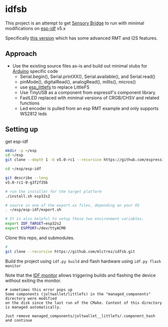 # idfsb

This project is an attempt to get [Sensory Bridge](https://github.com/connornishijima/SensoryBridge) to run with minimal modifications on
[esp-idf](https://github.com/espressif/esp-idf)  v5.x 

Specifically [this version](https://github.com/espressif/esp-idf/releases/tag/v5.0-rc1)
which has some advanced RMT and I2S features.

## Approach

* Use the existing source files as-is and build out minimal stubs for [Arduino](https://github.com/mlctrez/idfsb/tree/master/main/arduino) specific code
  * Serial.begin(), Serial.printXX(), Serial.available(), and Serial.read()
  * pinMode(), digitalRead(), analogRead(), millis(), micros()
  * use [esp_littlefs](https://github.com/joltwallet/esp_littlefs) to replace LittleFS
  * Use TinyUSB as a component from espressif's component library. 
  * FastLED replaced with minimal versions of CRGB/CHSV and related functions
  * Led encoder is pulled from an esp RMT example and only supports WS2812 leds

## Setting up

get esp-idf

```bash
mkdir -p ~/esp
cd ~/esp
git clone --depth 1 -b v5.0-rc1 --recursive https://github.com/espressif/esp-idf.git

cd ~/esp/esp-idf

git describe --long
v5.0-rc1-0-g3f2f35b

# run the installer for the target platform
./install.sh esp32s2

# source in one of the export.xx files, depending on your OS
. ~/esp/esp-idf/export.sh

# It is also helpful to setup these two environment variables.  
export IDF_TARGET=esp32s2
export ESPPORT=/dev/ttyACM0


```

Clone this repo, and submodules.

```bash
# 
git clone --recursive https://github.com/mlctrez/idfsb.git
```

Build the project using `idf.py build` and flash hardware using `idf.py flash monitor`

Note that
the [IDF monitor](https://docs.espressif.com/projects/esp-idf/en/latest/esp32/api-guides/tools/idf-monitor.html) allows
triggering builds and flashing the device without exiting the monitor.


```text
# sometimes this error pops up
Some components (joltwallet/littlefs) in the "managed_components" directory were modified         
on the disk since the last run of the CMake. Content of this directory is managed automatically.

Just remove managed_components/joltwallet__littlefs/.component_hash and continue


```
